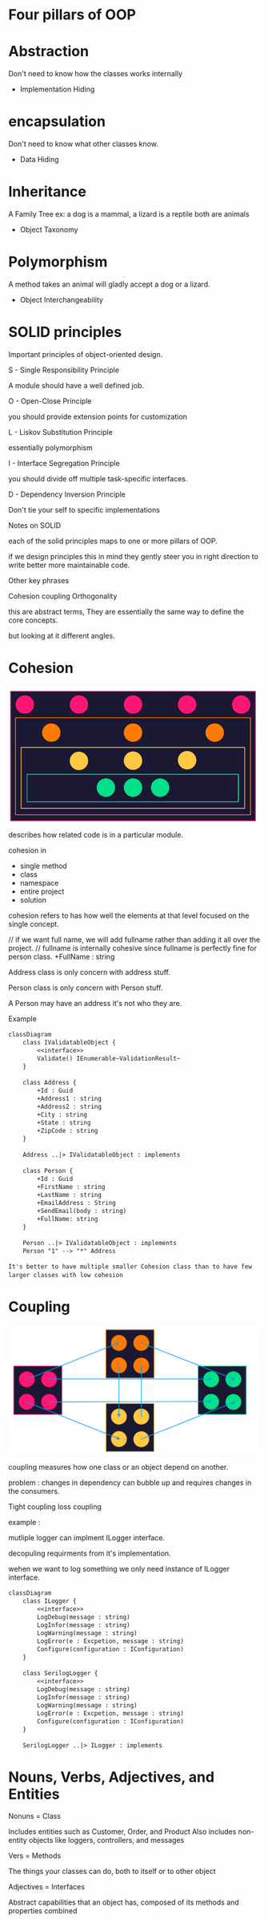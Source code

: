 


# Four pillars of OOP

# Abstraction

Don't need to know how the classes works internally

- Implementation Hiding

# encapsulation

Don't need to know what other classes know.

- Data Hiding

# Inheritance

A Family Tree
ex: a dog is a mammal, a lizard is a reptile both are animals
- Object Taxonomy

# Polymorphism

A method takes an animal will gladly accept a dog or a lizard.
- Object Interchangeability



# SOLID principles

Important principles of object-oriented design.


S - Single Responsibility Principle


A module should have a well defined job.


O - Open-Close Principle


you should provide extension points for customization


L - Liskov Substitution Principle

essentially polymorphism


I - Interface Segregation Principle

you should divide off multiple task-specific interfaces.



D - Dependency Inversion Principle

Don't tie your self to specific implementations


Notes on SOLID

each of the solid principles maps to one or more pillars of OOP.

if we design principles this in mind they gently steer you in right direction to write better
more maintainable code.



Other key phrases 

Cohesion
coupling
Orthogonality


this are abstract terms, They are essentially the same way to define the core concepts.

but looking at it different angles.


# Cohesion

![alt text](cohesion.png "cohesion")

describes how related code is in a particular module.

cohesion in
* single method
* class
* namespace
* entire project
* solution

cohesion refers to has how well the elements at that level focused on the single concept.



// if we want full name, we will add fullname rather than adding it all over the project.
// fullname is internally cohesive since fullname is perfectly fine for person class.
+FullName : string

Address class is only concern with address stuff.

Person class is only concern with Person stuff.

A Person may have an address it's not who they are.

Example
```mermaid
classDiagram
    class IValidatableObject {
        <<interface>>
        Validate() IEnumerable~ValidationResult~
    }

    class Address {
        +Id : Guid
        +Address1 : string
        +Address2 : string
        +City : string
        +State : string
        +ZipCode : string
    }

    Address ..|> IValidatableObject : implements

    class Person {
        +Id : Guid
        +FirstName : string
        +LastName : string
        +EmailAddress : String
        +SendEmail(body : string)
        +FullName: string
    }

    Person ..|> IValidatableObject : implements
    Person "1" --> "*" Address
```

`
    It's better to have multiple smaller Cohesion class than to have few larger classes with low cohesion
`



# Coupling

![alt text](coupling.png "coupling")



coupling measures how one class or an object depend on another.

problem : 
changes in dependency can bubble up and requires changes in the consumers.

Tight coupling
loss coupling 


example : 

mutliple logger can implment ILogger interface.

decopuling requirments from it's implementation.

wehen we want to log something we only need instance of ILogger interface.

```mermaid
classDiagram 
    class ILogger {
        <<interface>>
        LogDebug(message : string)
        LogInfor(message : string)
        LogWarning(message : string)
        LogError(e : Excpetion, message : string)
        Configure(configuration : IConfiguration)
    }

    class SerilogLogger {
        <<interface>>
        LogDebug(message : string)
        LogInfor(message : string)
        LogWarning(message : string)
        LogError(e : Excpetion, message : string)
        Configure(configuration : IConfiguration)
    }

    SerilogLogger ..|> ILogger : implements

```


# Nouns, Verbs, Adjectives, and Entities

Nonuns = Class

Includes entities such as Customer, Order, and Product
Also includes non-entity objects like loggers, controllers, and messages


Vers = Methods

The things your classes can do, both to itself or to other object

Adjectives = Interfaces

Abstract capabilities that an object has, composed of its methods and properties combined

